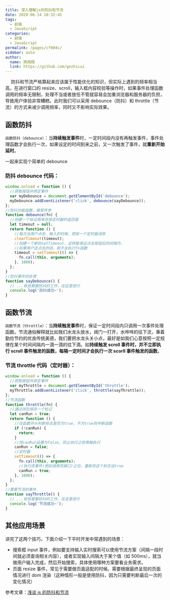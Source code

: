 ```yaml
---
title: 深入理解js的防抖和节流
date: 2020-06-14 10:32:45
tags:
  - 前端
  - JavaScript
categories:
  - 前端
  - JavaScript
permalink: /pages/cf004c/
sidebar: auto
author:
  name: 杨雨翔
  link: https://github.com/gezhicui
---
```


&emsp; 防抖和节流严格算起来应该属于性能优化的知识，但实际上遇到的频率相当高，在进行窗口的 resize、scroll，输入框内容校验等操作时，如果事件处理函数调用的频率无限制，处理不当或者放任不管就容易会加重浏览器和服务器的负担，导致用户体验非常糟糕。此时我们可以采用 debounce（防抖）和 throttle（节流）的方式来减少调用频率，同时又不影响实际效果。

## 函数防抖

`函数防抖（debounce）`：当**持续触发事件**时，一定时间段内没有再触发事件，事件处理函数才会执行一次，如果设定的时间到来之前，又一次触发了事件，就**重新开始延时**。

一起来实现个简单的 debounce

### 防抖 debounce 代码：

```javascript
window.onload = function () {
  //获取按钮并绑定事件
  var myDebounce = document.getElementById('debounce');
  myDebounce.addEventListener('click', debounce(sayDebounce));
};
//防抖功能函数，接受传参
function debounce(fn) {
  //创建一个标记用来存放定时器的返回值
  let timeout = null;
  return function () {
    //每次当用户点击、输入的时候，把前一个定时器消除
    clearTimeout(timeout);
    //创建一个新的setTimeout，这样能保证点击按钮后的间隔内，
    //如果用户还点击的话，就不会执行fn函数
    timeout = setTimeout(() => {
      fn.call(this, arguments);
    }, 1000);
  };
}
//防抖事件的处理
function sayDebounce() {
  // ...有些需要防抖的工作，在这里进行
  console.log('防抖成功~');
}
```

## 函数节流

`函数节流（throttle）`：当**持续触发事件**时，保证一定时间段内只调用一次事件处理函数。节流通俗解释就比如我们水龙头放水，阀门一打开，水哗哗的往下流，秉着勤俭节约的优良传统美德，我们要把水龙头关小点，最好是如我们心意按照一定规律在某个时间间隔内一滴一滴的往下滴。如**持续触发 scroll 事件时，并不立即执行 scroll 事件触发的函数，每隔一定时间才会执行一次 scorll 事件触发的函数**。

### 节流 throttle 代码（定时器）：

```javascript
window.onload = function () {
  //获取按钮并绑定事件
  var myThrottle = document.getElementById('throttle');
  myThrottle.addEventListener('click', throttle(sayThrottle));
};
//节流函数
function throttle(fn) {
  //通过闭包保存一个标记
  let canRun = true;
  return function () {
    //在函数开头判断标志是否为true，不为true则中断函数
    if (!canRun) {
      return;
    }
    //将canRun设置为false，防止执行之前再被执行
    canRun = false;
    //定时器
    setTimeout(() => {
      fn.call(this, arguments);
      //执行完事件(例如调用完接口)之后，重新将这个标志设true
      canRun = true;
    }, 1000);
  };
}
//需要节流的事件
function sayThrottle() {
  // ...有些需要防抖的工作，在这里进行
  console.log('节流成功~');
}
```

## 其他应用场景

讲完了这两个技巧，下面介绍一下平时开发中常遇到的场景：

- 搜索框 input 事件，例如要支持输入实时搜索可以使用节流方案（间隔一段时间就必须查询相关内容），或者实现输入间隔大于某个值（如 500ms），就当做用户输入完成，然后开始搜索，具体使用哪种方案要看业务需求。
- 页面 resize 事件，常见于需要做页面适配的时候。需要根据最终呈现的页面情况进行 dom 渲染（这种情形一般是使用防抖，因为只需要判断最后一次的变化情况）

参考文章：[浅谈 js 的防抖和节流](https://segmentfault.com/a/1190000018428170)
